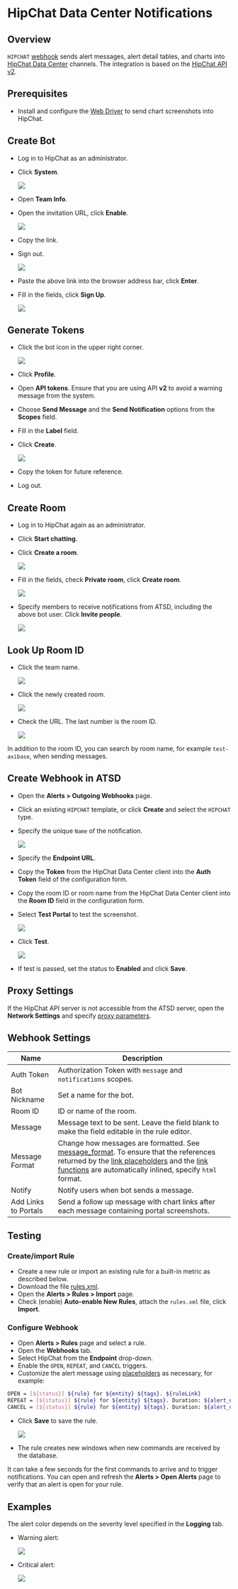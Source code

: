 # HipChat Data Center Notifications

## Overview

`HIPCHAT` [webhook](../notifications/README.md) sends alert messages, alert detail tables, and charts into [HipChat Data Center](https://www.atlassian.com/software/hipchat/enterprise/data-center) channels. The integration is based on the [HipChat API v2](https://www.hipchat.com/docs/apiv2).

## Prerequisites

* Install and configure the [Web Driver](web-driver.md) to send chart screenshots into HipChat.

## Create Bot

* Log in to HipChat as an administrator.
* Click **System**.

    ![](./images/system.png)

* Open **Team Info**.
* Open the invitation URL, click **Enable**.

    ![](./images/invite_url.png)

* Copy the link.
* Sign out.

    ![](./images/sign_out.png)

* Paste the above link into the browser address bar, click **Enter**.
* Fill in the fields, click **Sign Up**.

    ![](./images/hipchat_atsd_bot.png)

## Generate Tokens

* Click the bot icon in the upper right corner.

    ![](./images/bot_icon.png)

* Click **Profile**.
* Open **API tokens**. Ensure that you are using API **v2** to avoid a warning message from the system.

* Choose **Send Message** and the **Send Notification** options from the **Scopes** field.
* Fill in the **Label** field.
* Click **Create**.

    ![](./images/hipchat_token.png)

* Copy the token for future reference.
* Log out.

## Create Room

* Log in to HipChat again as an administrator.
* Click **Start chatting**.
* Click **Create a room**.

    ![](./images/create_room.png)

* Fill in the fields, check **Private room**, click **Create room**.

    ![](./images/private_room.png)

* Specify members to receive notifications from ATSD, including the above bot user. Click **Invite people**.

    ![](./images/invite_bot.png)

## Look Up Room ID

* Click the team name.

    ![](./images/team_name.png)

* Click the newly created room.

    ![](./images/created_room.png)

* Check the URL. The last number is the room ID.

    ![](./images/room_url.png)

In addition to the room ID, you can search by room name, for example `test-axibase`, when sending messages.

## Create Webhook in ATSD

* Open the **Alerts > Outgoing Webhooks** page.
* Click an existing `HIPCHAT` template, or click **Create** and select the `HIPCHAT` type.
* Specify the unique `Name` of the notification.

    ![](./images/hipchat_1.png)

* Specify the **Endpoint URL**.
* Copy the **Token** from the HipChat Data Center client into the **Auth Token** field of the configuration form.
* Copy the room ID or room name from the HipChat Data Center client into the **Room ID** field in the configuration form.
* Select **Test Portal** to test the screenshot.

    ![](./images/hipchat_settings.png)

* Click **Test**.

   ![](./images/hipchat_2.png)

* If test is passed, set the status to **Enabled** and click **Save**.

## Proxy Settings

If the HipChat API server is not accessible from the ATSD server, open the **Network Settings** and specify [proxy parameters](../notifications/README.md#network-settings).

## Webhook Settings

|**Name**|**Description**|
|---|---|
|Auth Token|Authorization Token with `message` and `notifications` scopes.|
|Bot Nickname|Set a name for the bot.|
|Room ID|ID or name of the room.|
|Message|Message text to be sent. Leave the field blank to make the field editable in the rule editor.|
|Message Format|Change how messages are formatted. See [message_format](https://www.hipchat.com/docs/apiv2/method/send_room_notification). To ensure that the references returned by the [link placeholders](../links.md#reference) and the [link functions](../functions-link.md#reference) are automatically inlined, specify `html` format.|
|Notify|Notify users when bot sends a message.|
|Add Links to Portals|Send a follow up message with chart links after each message containing portal screenshots.|

## Testing

### Create/import Rule

* Create a new rule or import an existing rule for a built-in metric as described below.
* Download the file [rules.xml](./resources/rules.xml).
* Open the **Alerts > Rules > Import** page.
* Check (enable) **Auto-enable New Rules**, attach the `rules.xml` file, click **Import**.

### Configure Webhook

* Open **Alerts > Rules** page and select a rule.
* Open the **Webhooks** tab.
* Select HipChat from the **Endpoint** drop-down.
* Enable the `OPEN`, `REPEAT`, and `CANCEL` triggers.
* Customize the alert message using [placeholders](../placeholders.md) as necessary, for example:

```bash
OPEN = [${status}] ${rule} for ${entity} ${tags}. ${ruleLink}
REPEAT = [${status}] ${rule} for ${entity} ${tags}. Duration: ${alert_duration_interval}. ${ruleLink}
CANCEL = [${status}] ${rule} for ${entity} ${tags}. Duration: ${alert_duration_interval}. ${ruleLink}
```

* Click **Save** to save the rule.

    ![](./images/hipchat_notification.png)

* The rule creates new windows when new commands are received by the database.

It can take a few seconds for the first commands to arrive and to trigger notifications. You can open and refresh the **Alerts > Open Alerts** page to verify that an alert is open for your rule.

## Examples

The alert color depends on the severity level specified in the **Logging** tab.

* Warning alert:

   ![](./images/hipchat_test_1.png)

* Critical alert:

   ![](./images/hipchat_test_2.png)
